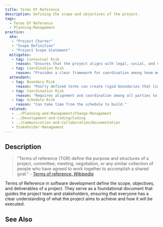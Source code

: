 ```yaml
---
title: Terms Of Reference
description: Defining the scope and objectives of the project.
tags: 
  - Terms Of Reference
  - Planning-Management
practice:
  aka: 
   - "Project Charter"
   - "Scope Definition"
   - "Project Scope Statement"
  mitigates:
   - tag: Contextual Risk
     reason: "Ensures that the project aligns with legal, social, and economic contexts."
   - tag: Coordination Risk
     reason: "Provides a clear framework for coordination among team members and stakeholders."
  attendant:
   - tag: Boundary Risk
     reason: "Poorly defined terms can create rigid boundaries that limit flexibility."
   - tag: Coordination Risk
     reason: "Requires alignment and coordination among all parties to agree to the terms."
   - tag: Schedule Risk
     reason: "Can take time from the schedule to build."
  related:
   - ../Planning-and-Management/Change-Management
   - ../Development-and-Coding/Coding
   - ../Communication-and-Collaboration/Documentation
   - Stakeholder-Management
---
```


<PracticeIntro details={frontMatter} /> 

## Description

> "Terms of reference (TOR) define the purpose and structures of a project, committee, meeting, negotiation, or any similar collection of people who have agreed to work together to accomplish a shared goal." - [Terms of reference, _Wikipedia_](https://en.wikipedia.org/wiki/Terms_of_reference)

Terms of Reference in software development define the scope, objectives, and deliverables of a project. They serve as a foundational document that guides the project team and stakeholders, ensuring that everyone has a clear understanding of what the project aims to achieve and how it will be executed.

## See Also

<TagList tag="Terms Of Reference" />
